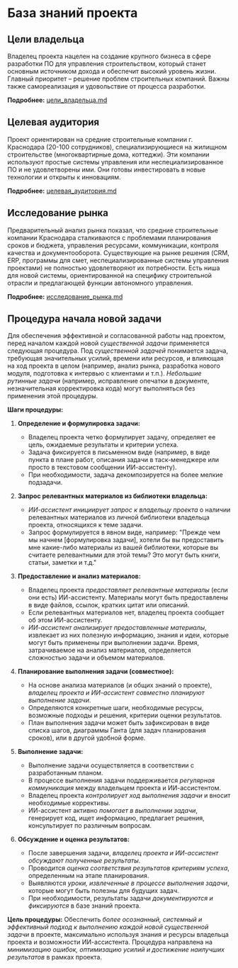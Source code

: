 # База знаний проекта

## Цели владельца

Владелец проекта нацелен на создание крупного бизнеса в сфере разработки ПО для управления строительством, который станет основным источником дохода и обеспечит высокий уровень жизни.  Главный приоритет – решение проблем строительных компаний. Важны также самореализация и удовольствие от процесса разработки.

**Подробнее:** [цели_владельца.md](https://anatoliy-kavkaz.github.io/krasnodar-system/docs/tseli_vladeltsa.md)

## Целевая аудитория

Проект ориентирован на средние строительные компании г. Краснодара (20-100 сотрудников), специализирующиеся на жилищном строительстве (многоквартирные дома, коттеджи).  Эти компании используют простые системы управления или неспециализированное ПО и не удовлетворены ими.  Они готовы инвестировать в новые технологии и открыты к инновациям.

**Подробнее:** [целевая_аудитория.md](https://anatoliy-kavkaz.github.io/krasnodar-system/docs/tselevaya_auditoriya.md)

## Исследование рынка

Предварительный анализ рынка показал, что средние строительные компании Краснодара сталкиваются с проблемами планирования сроков и бюджета, управления ресурсами, коммуникации, контроля качества и документооборота. Существующие на рынке решения (CRM, ERP, программы для смет, неспециализированные системы управления проектами) не полностью удовлетворяют их потребности.  Есть ниша для новой системы, ориентированной на специфику строительной отрасли и предлагающей функции автономного управления.

**Подробнее:** [исследование_рынка.md](https://anatoliy-kavkaz.github.io/krasnodar-system/docs/issledovanie_rynka.md)

## Процедура начала новой задачи

Для обеспечения эффективной и согласованной работы над проектом, перед началом каждой новой *существенной задачи* применяется следующая процедура.  Под *существенной задачей* понимается задача, требующая значительных усилий, времени или ресурсов, и влияющая на ход проекта в целом (например,  анализ рынка, разработка нового модуля,  подготовка к интервью с клиентами и т.п.).  *Небольшие рутинные задачи* (например,  исправление опечатки в документе,  незначительная корректировка кода) могут выполняться без применения этой процедуры.

**Шаги процедуры:**

1.  **Определение и формулировка задачи:**
    *   Владелец проекта четко формулирует задачу, определяет ее цель, ожидаемые результаты и критерии успеха.
    *   Задача фиксируется в письменном виде (например, в виде пункта в плане работ,  описания задачи в таск-менеджере или просто в текстовом сообщении ИИ-ассистенту).
    *   При необходимости, задача декомпозируется на более мелкие подзадачи.

2.  **Запрос релевантных материалов из библиотеки владельца:**
    *   *ИИ-ассистент инициирует запрос к владельцу проекта* о наличии релевантных материалов из личной библиотеки владельца проекта, относящихся к теме задачи.
    *   Запрос формулируется в явном виде, например: "Прежде чем мы начнем [формулировка задачи],  хотели бы вы предоставить мне какие-либо материалы из вашей библиотеки, которые вы считаете релевантными для этой темы? Это могут быть книги, статьи, заметки и т.д."

3.  **Предоставление и анализ материалов:**
    *   Владелец проекта *предоставляет релевантные материалы* (если они есть) ИИ-ассистенту.  Материалы могут быть предоставлены в виде файлов, ссылок,  кратких цитат или описаний.
    *   Если релевантных материалов нет, владелец проекта сообщает об этом ИИ-ассистенту.
    *   *ИИ-ассистент анализирует предоставленные материалы*, извлекает из них полезную информацию, знания и идеи, которые могут быть применены при выполнении задачи.  Время, затрачиваемое на анализ материалов, определяется сложностью задачи и объемом материалов.

4.  **Планирование выполнения задачи (совместное):**
    *   На основе анализа материалов (и общих знаний о проекте), *владелец проекта и ИИ-ассистент совместно планируют выполнение задачи*.
    *   Определяются конкретные шаги,  необходимые ресурсы,  возможные подходы и решения,  критерии оценки результатов.
    *   План выполнения задачи может быть зафиксирован в виде списка шагов,  диаграммы Ганта (для задач планирования сроков),  или в другой удобной форме.

5.  **Выполнение задачи:**
    *   Выполнение задачи осуществляется в соответствии с разработанным планом.
    *   В процессе выполнения задачи поддерживается *регулярная коммуникация* между владельцем проекта и ИИ-ассистентом.
    *   Владелец проекта *контролирует ход выполнения задачи* и вносит необходимые коррективы.
    *   ИИ-ассистент активно *помогает в выполнении задачи*,  генерирует код,  ищет информацию,  предлагает решения,  консультирует по различным вопросам.

6.  **Обсуждение и оценка результатов:**
    *   После завершения задачи, *владелец проекта и ИИ-ассистент обсуждают полученные результаты*.
    *   Проводится *оценка соответствия результатов критериям успеха*,  определенным на этапе планирования.
    *   Выявляются *уроки, извлеченные в процессе выполнения задачи*,  которые могут быть полезны для будущих задач.
    *   При необходимости,  результаты задачи *документируются и фиксируются* в базе знаний проекта.

**Цель процедуры:**  Обеспечить *более осознанный,  системный и эффективный подход к выполнению каждой новой существенной задачи* в проекте,  максимально используя знания и ресурсы владельца проекта и возможности ИИ-ассистента.  Процедура направлена на *минимизацию ошибок,  оптимизацию усилий и достижение наилучших результатов* в рамках проекта.